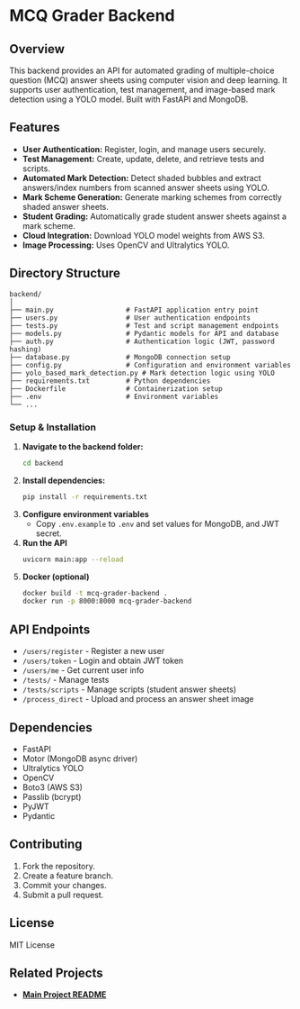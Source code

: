 # MCQ Grader Backend

## Overview

This backend provides an API for automated grading of multiple-choice question (MCQ) answer sheets using computer vision and deep learning. It supports user authentication, test management, and image-based mark detection using a YOLO model. Built with FastAPI and MongoDB.

## Features

- **User Authentication:** Register, login, and manage users securely.
- **Test Management:** Create, update, delete, and retrieve tests and scripts.
- **Automated Mark Detection:** Detect shaded bubbles and extract answers/index numbers from scanned answer sheets using YOLO.
- **Mark Scheme Generation:** Generate marking schemes from correctly shaded answer sheets.
- **Student Grading:** Automatically grade student answer sheets against a mark scheme.
- **Cloud Integration:** Download YOLO model weights from AWS S3.
- **Image Processing:** Uses OpenCV and Ultralytics YOLO.

## Directory Structure

```
backend/
│
├── main.py                  # FastAPI application entry point
├── users.py                 # User authentication endpoints
├── tests.py                 # Test and script management endpoints
├── models.py                # Pydantic models for API and database
├── auth.py                  # Authentication logic (JWT, password hashing)
├── database.py              # MongoDB connection setup
├── config.py                # Configuration and environment variables
├── yolo_based_mark_detection.py # Mark detection logic using YOLO
├── requirements.txt         # Python dependencies
├── Dockerfile               # Containerization setup
├── .env                     # Environment variables
└── ...
```
### Setup & Installation

1.  **Navigate to the backend folder:**
    ```sh
    cd backend
    ```
2.  **Install dependencies:**
    ```sh
    pip install -r requirements.txt
    ```
3. **Configure environment variables**
   - Copy `.env.example` to `.env` and set values for MongoDB, and JWT secret.
4. **Run the API**
   ```sh
   uvicorn main:app --reload
   ```
5. **Docker (optional)**
   ```sh
   docker build -t mcq-grader-backend .
   docker run -p 8000:8000 mcq-grader-backend
   ```

## API Endpoints

- `/users/register` - Register a new user
- `/users/token` - Login and obtain JWT token
- `/users/me` - Get current user info
- `/tests/` - Manage tests
- `/tests/scripts` - Manage scripts (student answer sheets)
- `/process_direct` - Upload and process an answer sheet image

## Dependencies

- FastAPI
- Motor (MongoDB async driver)
- Ultralytics YOLO
- OpenCV
- Boto3 (AWS S3)
- Passlib (bcrypt)
- PyJWT
- Pydantic

## Contributing

1. Fork the repository.
2. Create a feature branch.
3. Commit your changes.
4. Submit a pull request.

## License

MIT License


## Related Projects

-   [**Main Project README**](../README.md)


